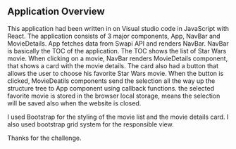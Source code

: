 ## Application Overview

This application had been written in on Visual studio code in JavaScript with React.
The application consists of 3 major components, App, NavBar and MovieDetails.
App fetches data from Swapi API and renders NavBar. NavBar is basically the TOC of the application. The TOC shows the list of Star Wars movie.
When clicking on a movie, NavBar renders MovieDetails component, that shows a card with the movie details. The card also had a button that allows the user
to choose his favorite Star Wars movie.
When the button is clicked, MovieDeatils components send the selection all the way up the structure tree to App component using callback functions.
the selected favorite movie is stored in the browser local storage, means the selection will be saved also when the website is closed.

I used Bootstrap for the styling of the movie list and the movie details card. I also used bootstrap grid system for the responsible view.

Thanks for the challenge.
